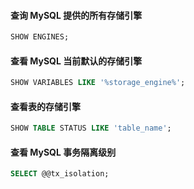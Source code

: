 #### 查询 MySQL 提供的所有存储引擎

```sql
SHOW ENGINES;
```

#### 查看 MySQL 当前默认的存储引擎

```sql
SHOW VARIABLES LIKE '%storage_engine%';
```

#### 查看表的存储引擎

```sql
SHOW TABLE STATUS LIKE 'table_name';
```

#### 查看 MySQL 事务隔离级别

```sql
SELECT @@tx_isolation;
```
